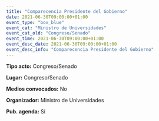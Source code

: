 ---
title: "Comparecencia Presidente del Gobierno"
date: 2021-06-30T09:00:00+01:00
event_type: "box_blue" 
event_cat: "Ministro de Universidades"
event_cat_old: "Congreso/Senado"
event_time: 2021-06-30T09:00:00+01:00
event_desc_date: 2021-06-30T09:00:00+01:00
event_desc_info: "Comparecencia Presidente del Gobierno"
---<p class="card-light list_schedule_description"><b>Tipo acto:</b> Congreso/Senado
</p><p class="card-light list_schedule_description"><b>Lugar:</b> Congreso/Senado
</p><p class="card-light list_schedule_description"><b>Medios convocados:</b> No
</p><p class="card-light list_schedule_description"><b>Organizador:</b> Ministro de Universidades </p><p class="card-light list_schedule_description"><b>Pub. agenda:</b> Sí
</p>